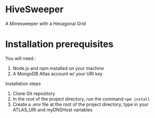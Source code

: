 # HiveSweeper
A Minesweeper with a Hexagonal Grid

# Installation prerequisites 
You will need : 
  1. Node.js and npm installed on your machine
  2. A MongoDB Atlas account w/ your URI key
 
 Installation steps
  1. Clone Git repository
  2. In the root of the project directory, run the command  `npm install`
  3. Create a .env file at the root of the project directory, type in your ATLAS_URI and myDNSHost variables
  
  
